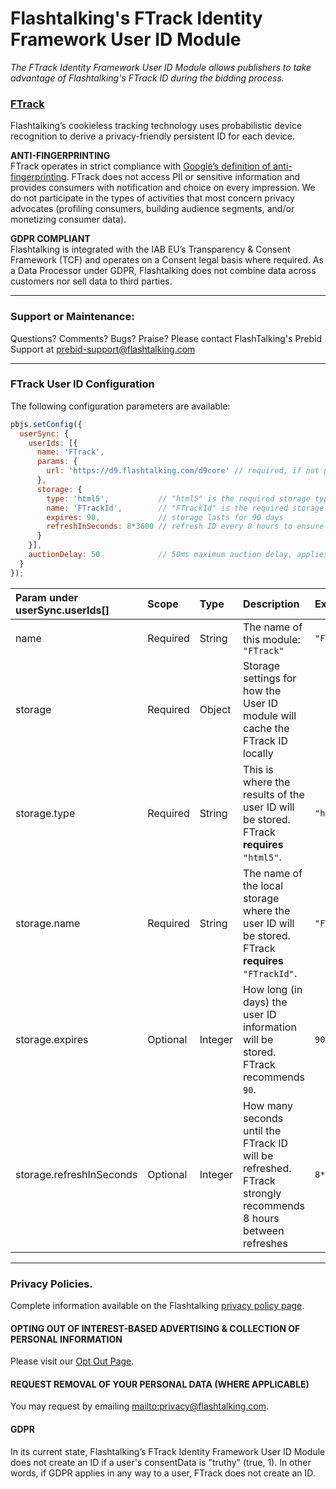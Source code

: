 # Flashtalking's FTrack Identity Framework User ID Module

*The FTrack Identity Framework User ID Module allows publishers to take advantage of Flashtalking's FTrack ID during the bidding process.*

### [FTrack](https://www.flashtalking.com/identity-framework#FTrack)

Flashtalking’s cookieless tracking technology uses probabilistic device recognition to derive a privacy-friendly persistent ID for each device.

**ANTI-FINGERPRINTING**  
FTrack operates in strict compliance with [Google’s definition of anti-fingerprinting](https://blog.google/products/ads-commerce/2021-01-privacy-sandbox/). FTrack does not access PII or sensitive information and provides consumers with notification and choice on every impression. We do not participate in the types of activities that most concern privacy advocates (profiling consumers, building audience segments, and/or monetizing consumer data).

**GDPR COMPLIANT**  
Flashtalking is integrated with the IAB EU’s Transparency & Consent Framework (TCF) and operates on a Consent legal basis where required.  As a Data Processor under GDPR, Flashtalking does not combine data across customers nor sell data to third parties.

---

### Support or Maintenance:

Questions? Comments? Bugs? Praise? Please contact FlashTalking's Prebid Support at [prebid-support@flashtalking.com](mailto:prebid-support@flashtalking.com)

---

### FTrack User ID Configuration

The following configuration parameters are available:

```javascript
pbjs.setConfig({
  userSync: {
    userIds: [{
      name: 'FTrack',
      params: {
        url: 'https://d9.flashtalking.com/d9core' // required, if not populated ftrack will not run
      },
      storage: {
        type: 'html5',           // "html5" is the required storage type
        name: 'FTrackId',        // "FTrackId" is the required storage name
        expires: 90,             // storage lasts for 90 days
        refreshInSeconds: 8*3600 // refresh ID every 8 hours to ensure it's fresh
      }
    }],
    auctionDelay: 50             // 50ms maximum auction delay, applies to all userId modules
  }
});
```

| Param under userSync.userIds[] | Scope | Type | Description | Example |
| :-- | :-- | :-- | :-- | :-- |
| name | Required | String | The name of this module: `"FTrack"` | `"FTrack"` |
| storage | Required | Object | Storage settings for how the User ID module will cache the FTrack ID locally | |
| storage.type | Required | String | This is where the results of the user ID will be stored. FTrack **requires** `"html5"`. | `"html5"` |
| storage.name | Required | String | The name of the local storage where the user ID will be stored. FTrack **requires** `"FTrackId"`. | `"FTrackId"` |
| storage.expires | Optional | Integer | How long (in days) the user ID information will be stored. FTrack recommends `90`. | `90` |
| storage.refreshInSeconds | Optional | Integer | How many seconds until the FTrack ID will be refreshed. FTrack strongly recommends 8 hours between refreshes | `8*3600` |

---

### Privacy Policies.

Complete information available on the Flashtalking [privacy policy page](https://www.flashtalking.com/privacypolicy).

#### OPTING OUT OF INTEREST-BASED ADVERTISING & COLLECTION OF PERSONAL INFORMATION

Please visit our [Opt Out Page](https://www.flashtalking.com/optout).

#### REQUEST REMOVAL OF YOUR PERSONAL DATA (WHERE APPLICABLE)

You may request by emailing [mailto:privacy@flashtalking.com](privacy@flashtalking.com).

#### GDPR

In its current state, Flashtalking’s FTrack Identity Framework User ID Module does not create an ID if a user's consentData is "truthy" (true, 1). In other words, if GDPR applies in any way to a user, FTrack does not create an ID. 